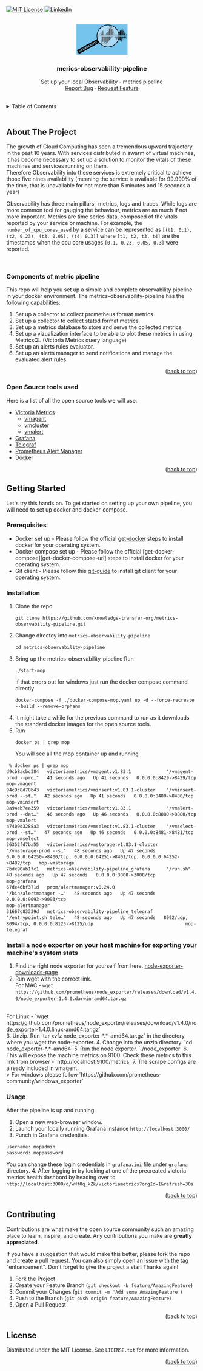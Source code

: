 <!-- Improved compatibility of back to top link: See: https://github.com/knowledge-transfer-org/metrics-observability-pipeline/pull/73 -->
<a name="readme-top"></a>
<!--
*** Thanks for checking out the merics-observability-pipeline. If you have a suggestion
*** that would make this better, please fork the repo and create a pull request
*** or simply open an issue with the tag "enhancement".
*** Don't forget to give the project a star!
*** Thanks again! Now go create something AMAZING! :D
-->



<!-- PROJECT SHIELDS -->
<!--
*** I'm using markdown "reference style" links for readability.
*** Reference links are enclosed in brackets [ ] instead of parentheses ( ).
*** See the bottom of this document for the declaration of the reference variables
*** for contributors-url, forks-url, etc. This is an optional, concise syntax you may use.
*** https://www.markdownguide.org/basic-syntax/#reference-style-links
-->
<!-- [![Contributors][contributors-shield]][contributors-url] -->
<!-- [![Forks][forks-shield]][forks-url] -->
<!-- [![Stargazers][stars-shield]][stars-url] -->
<!-- [![Issues][issues-shield]][issues-url] -->
[![MIT License][license-shield]][license-url]
[![LinkedIn][linkedin-shield]][linkedin-url]



<!-- PROJECT LOGO -->
<br />
<div align="center">
  <a href="https://github.com/knowledge-transfer-org/metrics-observability-pipeline">
    <img src="images/logo.jpg" alt="Logo" width="135" height="80">
  </a>

  <h3 align="center">merics-observability-pipeline</h3>

  <p align="center">
    Set up your local Observability - metrics pipeline
    <br />
    <a href="https://github.com/knowledge-transfer-org/metrics-observability-pipeline/issues">Report Bug</a>
    ·
    <a href="https://github.com/knowledge-transfer-org/metrics-observability-pipeline/issues">Request Feature</a>
  </p>
</div>


<br />
<!-- TABLE OF CONTENTS -->
<details>
  <summary>Table of Contents</summary>
  <ol>
    <li>
      <a href="#about-the-project">About The Project</a>
      <ul>
        <li><a href="#components-of-metric-pipeline">Components of metric pipeline</a></li>
      </ul>
    </li>
    <li><a href="#open-source-tools-used">Open Source tools used</a></li>
    <li>
      <a href="#getting-started">Getting started</a>
      <ul>
        <li><a href="#prerequisites">Prerequisites</a></li>
        <li><a href="#installation">Installation</a></li>
        <li><a href="#usage">Usage</a></li>
      </ul>
    </li>
    <!-- <li><a href="#roadmap">Roadmap</a></li> -->
    <li><a href="#contributing">Contributing</a></li>
    <li><a href="#license">License</a></li>
    <!-- <li><a href="#contact">Contact</a></li>
    <li><a href="#acknowledgments">Acknowledgments</a></li> -->
  </ol>
</details>

<br />

<!-- ABOUT THE PROJECT -->
## About The Project

The growth of Cloud Computing has seen a tremendous upward trajectory in the past 10 years. With services distributed in swarm of virtual machines, it has become necessary to set up a solution to monitor the vitals of these machines and services running on them.  
Therefore Observability into these services is extremely critical to achieve those five nines availability (meaning the service is available for 99.999% of the time, that is unavailable for not more than 5 minutes and 15 seconds a year)  

Observability has three main pillars- metrics, logs and traces.
While logs are more common tool for gauging the behaviour, metrics are as much if not more important. Metrics are time series data, composed of the vitals reported by your service or machine. For example, the `number_of_cpu_cores_used` by a service can be represented as `[(t1, 0.1), (t2, 0.23), (t3, 0.05), (t4, 0.3)]` where `[t1, t2, t3, t4]` are the timestamps when the cpu core usages `[0.1, 0.23, 0.05, 0.3]` were reported.  

<br>

### Components of metric pipeline
This repo will help you set up a simple and complete observability pipeline in your docker environment. The metrics-observability-pipeline has the following capabilities: 

1. Set up a collector to collect prometheus format metrics
2. Set up a collector to collect statsd format metrics
3. Set up a metrics database to store and serve the collected metrics
4. Set up a vizualization interface to be able to plot these metrics in using MetricsQL (Victoria Metrics query language)
5. Set up an alerts rules evaluator.
6. Set up an alerts manager to send notifications and manage the evaluated alert rules.
<p align="right">(<a href="#readme-top">back to top</a>)</p>



### Open Source tools used

Here is a list of all the open source tools we will use.

* [Victoria Metrics][VictoriaMetrics-url]
  * [vmagent][vmagent-url]
  * [vmcluster][vmcluster-url]
  * [vmalert][vmalert-url]
* [Grafana][Grafana-url]
* [Telegraf][Telegraf-url]
* [Prometheus Alert Manager][promalertmanager-url]
* [Docker][docker-url]

<p align="right">(<a href="#readme-top">back to top</a>)</p>



<!-- GETTING STARTED -->
## Getting Started

Let's try this hands on. To get started on setting up your own pipeline, you will need to set up docker and docker-compose.  

### Prerequisites

- Docker set up - Please follow the official [get-docker][get-docker-url] steps to install docker for your operating system. 
- Docker compose set up - Please follow the official [get-docker-compose][get-docker-compose-url] steps to install docker for your operating system.
- Git client - Please follow this [git-guide] to install git client for your operating system.

### Installation

1. Clone the repo
   ```
   git clone https://github.com/knowledge-transfer-org/metrics-observability-pipeline.git
   ```
2. Change directoy into `metrics-observability-pipeline`
   ```
   cd metrics-observability-pipeline
   ```
3. Bring up the metrics-observability-pipeline
   Run
   ```
   ./start-mop
   ```
   If that errors out for windows just run the docker compose command directly
   ```
   docker-compose -f ./docker-compose-mop.yaml up -d --force-recreate --build --remove-orphans
   ```
4. It might take a while for the previous command to run as it downloads the standard docker images for the open source tools.
5. Run
   ```
   docker ps | grep mop
   ```
   You will see all the mop container up and running
```
 % docker ps | grep mop
d9cb8acbc384   victoriametrics/vmagent:v1.83.1             "/vmagent-prod --pro…"   41 seconds ago   Up 41 seconds   0.0.0.0:8429->8429/tcp                                                      mop-vmagent
94c9c8d78b43   victoriametrics/vminsert:v1.83.1-cluster    "/vminsert-prod --st…"   42 seconds ago   Up 41 seconds   0.0.0.0:8480->8480/tcp                                                      mop-vminsert
8a94eb7ea359   victoriametrics/vmalert:v1.83.1             "/vmalert-prod --dat…"   46 seconds ago   Up 46 seconds   0.0.0.0:8880->8880/tcp                                                      mop-vmalert
a7409d3288a3   victoriametrics/vmselect:v1.83.1-cluster    "/vmselect-prod --st…"   47 seconds ago   Up 46 seconds   0.0.0.0:8481->8481/tcp                                                      mop-vmselect
36352fd7ba55   victoriametrics/vmstorage:v1.83.1-cluster   "/vmstorage-prod --s…"   48 seconds ago   Up 47 seconds   0.0.0.0:64250->8400/tcp, 0.0.0.0:64251->8401/tcp, 0.0.0.0:64252->8482/tcp   mop-vmstorage
7bdc90ab1fc1   metrics-observability-pipeline_grafana      "/run.sh"                48 seconds ago   Up 47 seconds   0.0.0.0:3000->3000/tcp                                                      mop-grafana
67de46bf371d   prom/alertmanager:v0.24.0                   "/bin/alertmanager -…"   48 seconds ago   Up 47 seconds   0.0.0.0:9093->9093/tcp                                                      mop-alertmanager
31667c83339d   metrics-observability-pipeline_telegraf     "/entrypoint.sh tele…"   48 seconds ago   Up 47 seconds   8092/udp, 8094/tcp, 0.0.0.0:8125->8125/udp                                  mop-telegraf
```

### Install a node exporter on your host machine for exporting your machine's system stats
1. Find the right node exporter for yourself from here. [node-exporter-downloads-page]
2. Run wget with the correct link.  
For MAC - `wget https://github.com/prometheus/node_exporter/releases/download/v1.4.0/node_exporter-1.4.0.darwin-amd64.tar.gz`
<br>
For Linux - `wget https://github.com/prometheus/node_exporter/releases/download/v1.4.0/node_exporter-1.4.0.linux-amd64.tar.gz`
<br>
3. Unzip. Run `tar xvfz node_exporter-*.*-amd64.tar.gz` in the directory where you wget the node-exporter.
4. Change into the unzip directory. `cd node_exporter-*.*-amd64`
5. Run the node exporter. `./node_exporter`
6. This will expose the machine metrics on 9100. Check these metrics to this link from browser - `http://localhost:9100/metrics`
7. The scrape configs are already included in vmagent.
<br>
> For windows please follow `https://github.com/prometheus-community/windows_exporter`

### Usage
After the pipeline is up and running  
1. Open a new web-browser window.
2. Launch your locally running Grafana instance `http://localhost:3000/`
3. Punch in Grafana credentials. 
  ```
  username: mopadmin
  password: moppassword
  ```
You can change these login credentials in `grafana.ini` file under `grafana` directory.
4. After logging in try looking at one of the precreated victoria metrics health dashbord by heading over to `http://localhost:3000/d/wNf0q_kZk/victoriametrics?orgId=1&refresh=30s`

<p align="right">(<a href="#readme-top">back to top</a>)</p>


<!-- Modifying the existing code -->
<!-- ## Modifing the existing code. -->



<!-- CONTRIBUTING -->
## Contributing

Contributions are what make the open source community such an amazing place to learn, inspire, and create. Any contributions you make are **greatly appreciated**.

If you have a suggestion that would make this better, please fork the repo and create a pull request. You can also simply open an issue with the tag "enhancement".
Don't forget to give the project a star! Thanks again!

1. Fork the Project
2. Create your Feature Branch (`git checkout -b feature/AmazingFeature`)
3. Commit your Changes (`git commit -m 'Add some AmazingFeature'`)
4. Push to the Branch (`git push origin feature/AmazingFeature`)
5. Open a Pull Request

<p align="right">(<a href="#readme-top">back to top</a>)</p>



<!-- LICENSE -->
## License

Distributed under the MIT License. See `LICENSE.txt` for more information.

<p align="right">(<a href="#readme-top">back to top</a>)</p>



<!-- MARKDOWN LINKS & IMAGES -->
<!-- https://www.markdownguide.org/basic-syntax/#reference-style-links -->
[contributors-shield]: https://img.shields.io/github/contributors/github_username/repo_name.svg?style=for-the-badge
[contributors-url]: https://github.com/knowledge-transfer-org/metrics-observability-pipeline/graphs/contributors
[forks-shield]: https://img.shields.io/github/forks/othneildrew/Best-README-Template.svg?style=for-the-badge
[forks-url]: https://github.com/knowledge-transfer-org/metrics-observability-pipeline/network/members
[stars-shield]: https://img.shields.io/github/stars/othneildrew/Best-README-Template.svg?style=for-the-badge
[stars-url]: https://github.com/knowledge-transfer-org/metrics-observability-pipeline/stargazers
[issues-shield]: https://img.shields.io/github/issues/othneildrew/Best-README-Template.svg?style=for-the-badge
[issues-url]: https://github.com/knowledge-transfer-org/metrics-observability-pipeline/issues
[license-shield]: https://img.shields.io/github/license/othneildrew/Best-README-Template.svg?style=for-the-badge
[license-url]: https://github.com/knowledge-transfer-org/metrics-observability-pipeline/blob/main/LICENSE
[linkedin-shield]: https://img.shields.io/badge/-LinkedIn-black.svg?style=for-the-badge&logo=linkedin&colorB=555
[linkedin-url]: https://www.linkedin.com/in/achin-gupta-63b0aa128/
[product-screenshot]: images/screenshot.png
[VictoriaMetrics-url]: https://victoriametrics.com/
[vmalert-url]: https://docs.victoriametrics.com/vmalert.html
[vmagent-url]: https://docs.victoriametrics.com/vmagent.html
[Grafana-url]: https://grafana.com/
[Telegraf-url]: https://www.influxdata.com/time-series-platform/telegraf/
[vmcluster-url]: https://docs.victoriametrics.com/Cluster-VictoriaMetrics.html
[promalertmanager-url]: https://prometheus.io/docs/alerting/latest/alertmanager/
[node-exporter-downloads-page]: https://prometheus.io/download/#node_exporter
[docker-url]: https://www.docker.com/
[get-docker-url]: https://docs.docker.com/get-docker/
[get-docker-compose]: https://docs.docker.com/compose/install/
[git-guide]: https://github.com/git-guides/install-git
